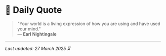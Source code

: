 # 📜 Daily Quote

> "Your world is a living expression of how you are using and have used your mind."  
> — **Earl Nightingale**

---

_Last updated: 27 March 2025 ⏳_
